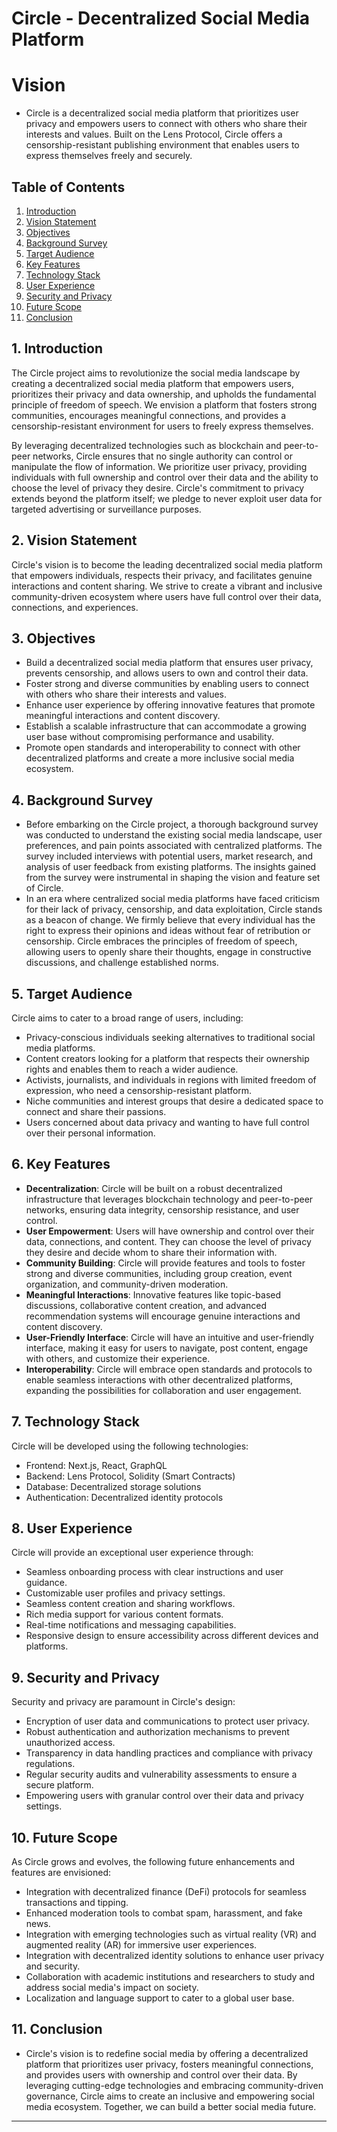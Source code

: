 # Circle - Decentralized Social Media Platform

# Vision 
- Circle is a decentralized social media platform that prioritizes user privacy and empowers users to connect with others who share their interests and values. Built on the Lens Protocol, Circle offers a censorship-resistant publishing environment that enables users to express themselves freely and securely.

## Table of Contents

1. [Introduction](#introduction)
2. [Vision Statement](#vision-statement)
3. [Objectives](#objectives)
4. [Background Survey](#background-survey)
5. [Target Audience](#target-audience)
6. [Key Features](#key-features)
7. [Technology Stack](#technology-stack)
8. [User Experience](#user-experience)
9. [Security and Privacy](#security-and-privacy)
10. [Future Scope](#future-scope) 
11. [Conclusion](#conclusion)

## 1. Introduction

The Circle project aims to revolutionize the social media landscape by creating a decentralized social media platform that empowers users, prioritizes their privacy and data ownership, and upholds the fundamental principle of freedom of speech. We envision a platform that fosters strong communities, encourages meaningful connections, and provides a censorship-resistant environment for users to freely express themselves.

By leveraging decentralized technologies such as blockchain and peer-to-peer networks, Circle ensures that no single authority can control or manipulate the flow of information. We prioritize user privacy, providing individuals with full ownership and control over their data and the ability to choose the level of privacy they desire. Circle's commitment to privacy extends beyond the platform itself; we pledge to never exploit user data for targeted advertising or surveillance purposes.

## 2. Vision Statement

Circle's vision is to become the leading decentralized social media platform that empowers individuals, respects their privacy, and facilitates genuine interactions and content sharing. We strive to create a vibrant and inclusive community-driven ecosystem where users have full control over their data, connections, and experiences.

## 3. Objectives

- Build a decentralized social media platform that ensures user privacy, prevents censorship, and allows users to own and control their data.
- Foster strong and diverse communities by enabling users to connect with others who share their interests and values.
- Enhance user experience by offering innovative features that promote meaningful interactions and content discovery.
- Establish a scalable infrastructure that can accommodate a growing user base without compromising performance and usability.
- Promote open standards and interoperability to connect with other decentralized platforms and create a more inclusive social media ecosystem.

## 4. Background Survey

- Before embarking on the Circle project, a thorough background survey was conducted to understand the existing social media landscape, user preferences, and pain points associated with centralized platforms. The survey included interviews with potential users, market research, and analysis of user feedback from existing platforms. The insights gained from the survey were instrumental in shaping the vision and feature set of Circle.
- In an era where centralized social media platforms have faced criticism for their lack of privacy, censorship, and data exploitation, Circle stands as a beacon of change. We firmly believe that every individual has the right to express their opinions and ideas without fear of retribution or censorship. Circle embraces the principles of freedom of speech, allowing users to openly share their thoughts, engage in constructive discussions, and challenge established norms.

## 5. Target Audience

Circle aims to cater to a broad range of users, including:

- Privacy-conscious individuals seeking alternatives to traditional social media platforms.
- Content creators looking for a platform that respects their ownership rights and enables them to reach a wider audience.
- Activists, journalists, and individuals in regions with limited freedom of expression, who need a censorship-resistant platform.
- Niche communities and interest groups that desire a dedicated space to connect and share their passions.
- Users concerned about data privacy and wanting to have full control over their personal information.

## 6. Key Features

- **Decentralization**: Circle will be built on a robust decentralized infrastructure that leverages blockchain technology and peer-to-peer networks, ensuring data integrity, censorship resistance, and user control.
- **User Empowerment**: Users will have ownership and control over their data, connections, and content. They can choose the level of privacy they desire and decide whom to share their information with.
- **Community Building**: Circle will provide features and tools to foster strong and diverse communities, including group creation, event organization, and community-driven moderation.
- **Meaningful Interactions**: Innovative features like topic-based discussions, collaborative content creation, and advanced recommendation systems will encourage genuine interactions and content discovery.
- **User-Friendly Interface**: Circle will have an intuitive and user-friendly interface, making it easy for users to navigate, post content, engage with others, and customize their experience.
- **Interoperability**: Circle will embrace open standards and protocols to enable seamless interactions with other decentralized platforms, expanding the possibilities for collaboration and user engagement.

## 7. Technology Stack

Circle will be developed using the following technologies:

- Frontend: Next.js, React, GraphQL
- Backend: Lens Protocol, Solidity (Smart Contracts)
- Database: Decentralized storage solutions
- Authentication: Decentralized identity protocols

## 8. User Experience

Circle will provide an exceptional user experience through:

- Seamless onboarding process with clear instructions and user guidance.
- Customizable user profiles and privacy settings.
- Seamless content creation and sharing workflows.
- Rich media support for various content formats.
- Real-time notifications and messaging capabilities.
- Responsive design to ensure accessibility across different devices and platforms.

## 9. Security and Privacy

Security and privacy are paramount in Circle's design:

- Encryption of user data and communications to protect user privacy.
- Robust authentication and authorization mechanisms to prevent unauthorized access.
- Transparency in data handling practices and compliance with privacy regulations.
- Regular security audits and vulnerability assessments to ensure a secure platform.
- Empowering users with granular control over their data and privacy settings.

## 10. Future Scope

As Circle grows and evolves, the following future enhancements and features are envisioned:

- Integration with decentralized finance (DeFi) protocols for seamless transactions and tipping.
- Enhanced moderation tools to combat spam, harassment, and fake news.
- Integration with emerging technologies such as virtual reality (VR) and augmented reality (AR) for immersive user experiences.
- Integration with decentralized identity solutions to enhance user privacy and security.
- Collaboration with academic institutions and researchers to study and address social media's impact on society.
- Localization and language support to cater to a global user base.

## 11. Conclusion 
- Circle's vision is to redefine social media by offering a decentralized platform that prioritizes user privacy, fosters meaningful connections, and provides users with ownership and control over their data. By leveraging cutting-edge technologies and embracing community-driven governance, Circle aims to create an inclusive and empowering social media ecosystem. Together, we can build a better social media future.
---
